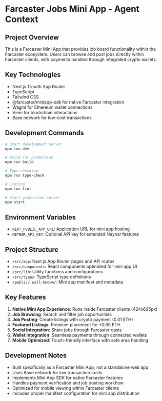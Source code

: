 # Farcaster Jobs Mini App - Agent Context

## Project Overview
This is a Farcaster Mini App that provides job board functionality within the Farcaster ecosystem. Users can browse and post jobs directly within Farcaster clients, with payments handled through integrated crypto wallets.

## Key Technologies
- Next.js 15 with App Router
- TypeScript
- Tailwind CSS
- @farcaster/miniapp-sdk for native Farcaster integration
- Wagmi for Ethereum wallet connections
- Viem for blockchain interactions
- Base network for low-cost transactions

## Development Commands
```bash
# Start development server
npm run dev

# Build for production
npm run build

# Type checking
npm run type-check

# Linting
npm run lint

# Start production server
npm start
```

## Environment Variables
- `NEXT_PUBLIC_APP_URL`: Application URL for mini app hosting
- `NEYNAR_API_KEY`: Optional API key for extended Neynar features

## Project Structure
- `/src/app`: Next.js App Router pages and API routes
- `/src/components`: React components optimized for mini app UI
- `/src/lib`: Utility functions and configurations
- `/src/types`: TypeScript type definitions
- `/public/.well-known/`: Mini app manifest and metadata

## Key Features
1. **Native Mini App Experience**: Runs inside Farcaster clients (424x695px)
2. **Job Browsing**: Search and filter job opportunities
3. **Job Posting**: Create listings with crypto payment (0.01 ETH)
4. **Featured Listings**: Premium placement for +0.05 ETH
5. **Social Integration**: Share jobs through Farcaster casts
6. **Wallet Integration**: Seamless payments through connected wallets
7. **Mobile Optimized**: Touch-friendly interface with safe area handling

## Development Notes
- Built specifically as a Farcaster Mini App, not a standalone web app
- Uses Base network for low transaction costs
- Implements Mini App SDK for native Farcaster features
- Handles payment verification and job posting workflow
- Optimized for mobile viewing within Farcaster clients
- Includes proper manifest configuration for mini app distribution
